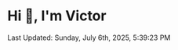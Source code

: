 <h1>Hi 👋, I'm Victor </h1>

<!--RECENT_ACTIVITY:start-->
<!--RECENT_ACTIVITY:end-->

<!--RECENT_ACTIVITY:last_update-->
Last Updated: Sunday, July 6th, 2025, 5:39:23 PM
<!--RECENT_ACTIVITY:last_update_end-->
